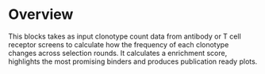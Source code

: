 # Overview

This blocks takes as input clonotype count data from antibody or T cell receptor screens to calculate how the frequency of each clonotype changes across selection rounds. It calculates a enrichment score, highlights the most promising binders and produces publication ready plots.
